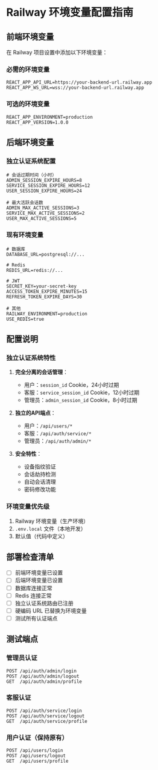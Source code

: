 # Railway 环境变量配置指南

## 前端环境变量

在 Railway 项目设置中添加以下环境变量：

### 必需的环境变量
```
REACT_APP_API_URL=https://your-backend-url.railway.app
REACT_APP_WS_URL=wss://your-backend-url.railway.app
```

### 可选的环境变量
```
REACT_APP_ENVIRONMENT=production
REACT_APP_VERSION=1.0.0
```

## 后端环境变量

### 独立认证系统配置
```
# 会话过期时间（小时）
ADMIN_SESSION_EXPIRE_HOURS=8
SERVICE_SESSION_EXPIRE_HOURS=12
USER_SESSION_EXPIRE_HOURS=24

# 最大活跃会话数
ADMIN_MAX_ACTIVE_SESSIONS=3
SERVICE_MAX_ACTIVE_SESSIONS=2
USER_MAX_ACTIVE_SESSIONS=5
```

### 现有环境变量
```
# 数据库
DATABASE_URL=postgresql://...

# Redis
REDIS_URL=redis://...

# JWT
SECRET_KEY=your-secret-key
ACCESS_TOKEN_EXPIRE_MINUTES=15
REFRESH_TOKEN_EXPIRE_DAYS=30

# 其他
RAILWAY_ENVIRONMENT=production
USE_REDIS=true
```

## 配置说明

### 独立认证系统特性
1. **完全分离的会话管理**：
   - 用户：`session_id` Cookie，24小时过期
   - 客服：`service_session_id` Cookie，12小时过期
   - 管理员：`admin_session_id` Cookie，8小时过期

2. **独立的API端点**：
   - 用户：`/api/users/*`
   - 客服：`/api/auth/service/*`
   - 管理员：`/api/auth/admin/*`

3. **安全特性**：
   - 设备指纹验证
   - 会话劫持检测
   - 自动会话清理
   - 密码修改功能

### 环境变量优先级
1. Railway 环境变量（生产环境）
2. `.env.local` 文件（本地开发）
3. 默认值（代码中定义）

## 部署检查清单

- [ ] 前端环境变量已设置
- [ ] 后端环境变量已设置
- [ ] 数据库连接正常
- [ ] Redis 连接正常
- [ ] 独立认证系统路由已注册
- [ ] 硬编码 URL 已替换为环境变量
- [ ] 测试所有认证端点

## 测试端点

### 管理员认证
```
POST /api/auth/admin/login
POST /api/auth/admin/logout
GET  /api/auth/admin/profile
```

### 客服认证
```
POST /api/auth/service/login
POST /api/auth/service/logout
GET  /api/auth/service/profile
```

### 用户认证（保持原有）
```
POST /api/users/login
POST /api/users/logout
GET  /api/users/profile
```
